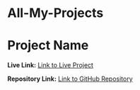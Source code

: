 # All-My-Projects
# Project Name

**Live Link:** [Link to Live Project](https://anamaisuradze.github.io/NFT-preview-card-component/)

**Repository Link:** [Link to GitHub Repository](https://github.com/AnaMaisuradze/NFT-preview-card-component)
